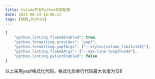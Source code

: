 ```yaml
---
title: VsCode开发Python常用配置
date: 2021-06-24 16:06:11
tags: [编程,Python]
---
```


```js
{
    "python.linting.flake8Enabled": true,
    "python.formatting.provider": "yapf",
    "python.formatting.yapfArgs": ["--style={column_limit=128}"],
    "python.linting.flake8Args": ["--max-line-length=248"],
    "python.linting.pylintEnabled": false
}
```

<!--more-->

以上采用yapf格式化代码，格式化后单行代码最大长度为128
